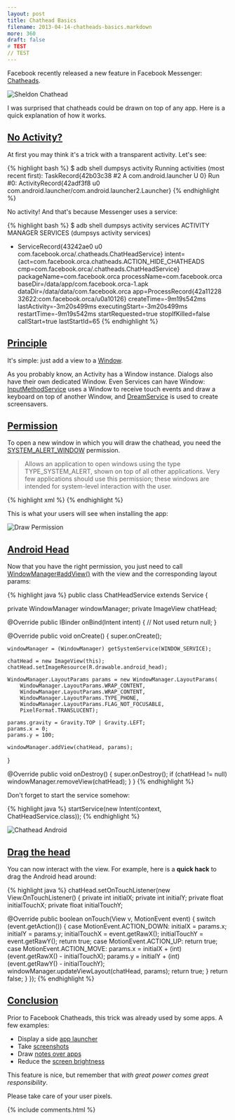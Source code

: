 ```yaml
---
layout: post
title: Chathead Basics
filename: 2013-04-14-chatheads-basics.markdown
more: 360
draft: false
# TEST
// TEST
---
```

<!--
TO COMMENT, EDIT THIS FILE AND ADD YOUR COMMENT AT THE BOTTOM
-->

Facebook recently released a new feature in Facebook Messenger: [Chatheads](http://www.engadget.com/2013/04/12/facebook-messenger-updated/).

![Sheldon Chathead](/static/blog_img/sheldon_chathead.png)

I was surprised that chatheads could be drawn on top of any app. Here is a quick explanation of how it works.

## <a id="NoActivity" href="#NoActivity">No Activity?</a>

At first you may think it's a trick with a transparent activity. Let's see:

{% highlight bash %}
$ adb shell dumpsys activity
Running activities (most recent first):
  TaskRecord{42b03c38 #2 A com.android.launcher U 0}
    Run #0: ActivityRecord{42adf3f8 u0 com.android.launcher/com.android.launcher2.Launcher}
{% endhighlight %}

No activity! And that's because Messenger uses a service:

{% highlight bash %}
$ adb shell dumpsys activity services
ACTIVITY MANAGER SERVICES (dumpsys activity services)
* ServiceRecord{43242ae0 u0 com.facebook.orca/.chatheads.ChatHeadService}
  intent={act=com.facebook.orca.chatheads.ACTION_HIDE_CHATHEADS cmp=com.facebook.orca/.chatheads.ChatHeadService}
  packageName=com.facebook.orca
  processName=com.facebook.orca
  baseDir=/data/app/com.facebook.orca-1.apk
  dataDir=/data/data/com.facebook.orca
  app=ProcessRecord{42a11228 32622:com.facebook.orca/u0a10126}
  createTime=-9m19s542ms lastActivity=-3m20s499ms
  executingStart=-3m20s499ms restartTime=-9m19s542ms
  startRequested=true stopIfKilled=false callStart=true lastStartId=65
{% endhighlight %}

## <a id="Principle" href="#Principle">Principle</a>

It's simple: just add a view to a [Window](http://developer.android.com/reference/android/view/Window.html).

As you probably know, an Activity has a Window instance. Dialogs also have their own dedicated Window. Even Services can have Window: [InputMethodService](http://developer.android.com/reference/android/inputmethodservice/InputMethodService.html) uses a Window to receive touch events and draw a keyboard on top of another Window, and [DreamService](http://developer.android.com/reference/android/service/dreams/DreamService.html) is used to create screensavers.

## <a id="Permission" href="#Permission">Permission</a>

To open a new window in which you will draw the chathead, you need the [SYSTEM_ALERT_WINDOW](http://developer.android.com/reference/android/Manifest.permission.html#SYSTEM_ALERT_WINDOW) permission.

> Allows an application to open windows using the type TYPE_SYSTEM_ALERT, shown on top of all other applications. Very few applications should use this permission; these windows are intended for system-level interaction with the user.

{% highlight xml %}
<uses-permission android:name="android.permission.SYSTEM_ALERT_WINDOW"/>
{% endhighlight %}

This is what your users will see when installing the app:

![Draw Permission](/static/blog_img/draw_permission.png)

## <a id="AndroidHead" href="#AndroidHead">Android Head</a>

Now that you have the right permission, you just need to call <a href="http://developer.android.com/reference/android/view/ViewManager.html#addView(android.view.View, android.view.ViewGroup.LayoutParams)">WindowManager#addView()</a> with the view and the corresponding layout params:

{% highlight java %}
public class ChatHeadService extends Service {

  private WindowManager windowManager;
  private ImageView chatHead;

  @Override public IBinder onBind(Intent intent) {
    // Not used
    return null;
  }

  @Override public void onCreate() {
    super.onCreate();

    windowManager = (WindowManager) getSystemService(WINDOW_SERVICE);

    chatHead = new ImageView(this);
    chatHead.setImageResource(R.drawable.android_head);

    WindowManager.LayoutParams params = new WindowManager.LayoutParams(
        WindowManager.LayoutParams.WRAP_CONTENT,
        WindowManager.LayoutParams.WRAP_CONTENT,
        WindowManager.LayoutParams.TYPE_PHONE,
        WindowManager.LayoutParams.FLAG_NOT_FOCUSABLE,
        PixelFormat.TRANSLUCENT);

    params.gravity = Gravity.TOP | Gravity.LEFT;
    params.x = 0;
    params.y = 100;

    windowManager.addView(chatHead, params);
  }

  @Override
  public void onDestroy() {
    super.onDestroy();
    if (chatHead != null) windowManager.removeView(chatHead);
  }
}
{% endhighlight %}

Don't forget to start the service somehow:

{% highlight java %}
startService(new Intent(context, ChatHeadService.class));
{% endhighlight %}

![Chathead Android](/static/blog_img/chathead_android.png)


## <a id="draghead" href="#draghead">Drag the head</a>

You can now interact with the view. For example, here is a **quick hack** to drag the Android head around:

{% highlight java %}
chatHead.setOnTouchListener(new View.OnTouchListener() {
  private int initialX;
  private int initialY;
  private float initialTouchX;
  private float initialTouchY;

  @Override public boolean onTouch(View v, MotionEvent event) {
    switch (event.getAction()) {
      case MotionEvent.ACTION_DOWN:
        initialX = params.x;
        initialY = params.y;
        initialTouchX = event.getRawX();
        initialTouchY = event.getRawY();
        return true;
      case MotionEvent.ACTION_UP:
        return true;
      case MotionEvent.ACTION_MOVE:
        params.x = initialX + (int) (event.getRawX() - initialTouchX);
        params.y = initialY + (int) (event.getRawY() - initialTouchY);
        windowManager.updateViewLayout(chatHead, params);
        return true;
    }
    return false;
  }
});
{% endhighlight %}

## <a id="Conclusion" href="#Conclusion">Conclusion</a>

Prior to Facebook Chatheads, this trick was already used by some apps. A few examples:

* Display a side [app launcher](https://play.google.com/store/apps/details?id=com.schiztech.swapps)
* Take [screenshots](https://play.google.com/store/apps/details?id=com.liveov.shotux) 
* Draw [notes over apps](https://play.google.com/store/apps/details?id=com.ntkachov.penandpaper)
* Reduce the [screen brightness](https://play.google.com/store/apps/details?id=pt.bbarao.nightmode)

This feature is nice, but remember that *with great power comes great responsibility*.

Please take care of your user pixels.

{% include comments.html %}

<!--

To comment, copy and paste the following block

## [Nickname](http://website)
Comment

-->
